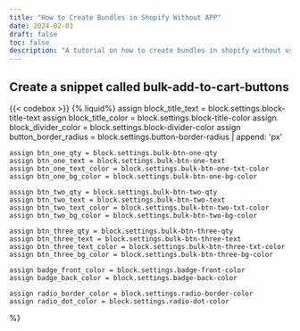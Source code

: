 ```yaml
---
title: "How to Create Bundles in Shopify Without APP"
date: 2024-02-01
draft: false
toc: false
description: "A tutorial on how to create bundles in shopify without using apps."
---
```


## Create a snippet called bulk-add-to-cart-buttons

{{< codebox >}}
{% liquid%}
assign block_title_text = block.settings.block-title-text
assign block_title_color = block.settings.block-title-color
assign block_divider_color = block.settings.block-divider-color
assign button_border_radius = block.settings.button-border-radius | append: 'px'

    assign btn_one_qty = block.settings.bulk-btn-one-qty
    assign btn_one_text = block.settings.bulk-btn-one-text
    assign btn_one_text_color = block.settings.bulk-btn-one-txt-color
    assign btn_one_bg_color = block.settings.bulk-btn-one-bg-color

    assign btn_two_qty = block.settings.bulk-btn-two-qty
    assign btn_two_text = block.settings.bulk-btn-two-text
    assign btn_two_text_color = block.settings.bulk-btn-two-txt-color
    assign btn_two_bg_color = block.settings.bulk-btn-two-bg-color

    assign btn_three_qty = block.settings.bulk-btn-three-qty
    assign btn_three_text = block.settings.bulk-btn-three-text
    assign btn_three_text_color = block.settings.bulk-btn-three-txt-color
    assign btn_three_bg_color = block.settings.bulk-btn-three-bg-color

    assign badge_front_color = block.settings.badge-front-color
    assign badge_back_color = block.settings.badge-back-color

    assign radio_border_color = block.settings.radio-border-color
    assign radio_dot_color = block.settings.radio-dot-color

%}

<template id = "main-content">
    <style>
        .bulk_btn {
            width: 100%;
            background-color: var(--button-background-color, #FFFFFF) !important;
            border: 1px solid var(--button-border-color, #D89693);
            margin-bottom: 16px;
            font-family: 'Poppins', sans-serif;
            font-size: 1rem;
            padding: 8px 24px;
            cursor: pointer;
            border-radius: 24px;
            display: flex;
            justify-content: space-between;
            align-items: center;
            transition: all 0.3s ease;
            max-width: 857px;
            position: relative;
            overflow: visible;
        }

        .bulk_btn:hover {
            background-color: var(--button-hover-color, #f5f5f5) !important;
            border-color: var(--button-border-hover-color, #c78683);
        }

        .option-left {
            display: flex;
            align-items: center;
            gap: 16px;
        }

        .radio-circle {
            width: 24px;
            height: 24px;
            border: 2px solid var(--radio-border-color, #000);
            border-radius: 50%;
            position: relative;
        }

        .radio-circle::after {
            content: '';
            position: absolute;
            top: 50%;
            left: 50%;
            transform: translate(-50%, -50%);
            width: 12px;
            height: 12px;
            background-color: var(--radio-dot-color, #000);
            border-radius: 50%;
            opacity: 0;
            transition: opacity 0.2s ease;
        }

        /* Show inner circle on hover AND when selected */
        .bulk_btn:hover .radio-circle::after,
        .bulk_btn.selected .radio-circle::after {
            opacity: 1;
        }

        .option-info {
            display: flex;
            flex-direction: column;
            text-align: left;
        }

        .option-title {
            font-size: 19px;
            font-weight: 700;
            letter-spacing: -0.4px;
        }

        .option-save {
            font-size: 14px;
        }

        .option-price {
            text-align: right;
        }

        .price-new {
            font-size: 20px;
        }

        .price-old {
            font-size: 14px;
            text-decoration: line-through;
        }

        .error--hidden {
            display: none !important;
        }

        .popular-badge {
            position: absolute;
            right: -40px;
            top: -33px;
            transform: rotate(2.8deg);
            z-index: 2;
        }

        .badge-container {
            width: 108px;
            height: 50px;
            position: relative;
        }

        .badge-ellipse {
            position: absolute;
            width: 108px;
            height: 47px;
            border-radius: 50%;
        }

        .badge-ellipse-back {
            background: var(--badge-back-color, #A86A69);
            top: 3px;
        }

        .badge-ellipse-front {
            background: var(--badge-front-color, #F09896);
            top: 0;
        }

        .badge-text {
            position: relative;
            z-index: 2;
            color: #fff;
            text-align: center;
            padding-top: 4px;
        }

        .badge-most {
            font-size: 12px;
            font-weight: 700;
        }

        .badge-popular {
            font-size: 16px;
            font-weight: 700;
        }
    </style>
    <div style = "display: inline-flex; justify-content: center; align-items: center;" class="bulk-add__error-message-wrapper error--hidden" role="alert">
    <svg
        style = "margin-right: 5px"
        aria-hidden="true"
        focusable="false"
        class="icon icon-error"
        viewBox="0 0 13 13"
        height = "11"
        width = "11"
    >
        <circle cx="6.5" cy="6.50049" r="5.5" stroke="white" stroke-width="2"/>
        <circle cx="6.5" cy="6.5" r="5.5" fill="#EB001B" stroke="#EB001B" stroke-width="0.7"/>
        <path d="M5.87413 3.52832L5.97439 7.57216H7.02713L7.12739 3.52832H5.87413ZM6.50076 9.66091C6.88091 9.66091 7.18169 9.37267 7.18169 9.00504C7.18169 8.63742 6.88091 8.34917 6.50076 8.34917C6.12061 8.34917 5.81982 8.63742 5.81982 9.00504C5.81982 9.37267 6.12061 9.66091 6.50076 9.66091Z" fill="white"/>
        <path d="M5.87413 3.17832H5.51535L5.52424 3.537L5.6245 7.58083L5.63296 7.92216H5.97439H7.02713H7.36856L7.37702 7.58083L7.47728 3.537L7.48617 3.17832H7.12739H5.87413ZM6.50076 10.0109C7.06121 10.0109 7.5317 9.57872 7.5317 9.00504C7.5317 8.43137 7.06121 7.99918 6.50076 7.99918C5.94031 7.99918 5.46982 8.43137 5.46982 9.00504C5.46982 9.57872 5.94031 10.0109 6.50076 10.0109Z" fill="white" stroke="#EB001B" stroke-width="0.7">
    </svg>
    <span style = "font-size: 12px;" class="bulk-add__error-message">You can't add more of this product to the cart</span>
    </div>
    <button class="bulk_btn button">
        <div class="popular-badge">
            <div class="badge-container">
                <div class="badge-ellipse badge-ellipse-back"></div>
                <div class="badge-ellipse badge-ellipse-front"></div>
                <div class="badge-text">
                    <div class="badge-most">Most</div>
                    <div class="badge-popular">Popular</div>
                </div>
            </div>
        </div>
        <div class="option-left">
            <div class="radio-circle"></div>
            <div class="option-info">
                <div class="option-title"><slot name="btn_text"></slot></div>
                <div class="option-save">You Save 40%</div>
            </div>
        </div>
        <div class="option-price">
            <div class="price-new">$62.44</div>
            <div class="price-old">$105.00</div>
        </div>
    </button>

</template>

<script>

//Store current inventory from liquid inside of Javascript Object
const inventoryObj = {}
{% for v in product.variants %}
    inventoryObj[{{ v.id }}] = {{ v.inventory_quantity }}
{% endfor %}

class BulkAddToCart extends HTMLElement {
  constructor() {
    super();

    //Set up the Shadow DOM in the Web Component
    const shadow = this.attachShadow({ mode: 'closed' })
    this.shadowDom = shadow

    const template = document.getElementById('main-content').content.cloneNode(true)
    shadow.append( template );
  }

  static get observedAttributes() { 
    return [
        'product-id', 
        'quantity-to-add', 
        'show-badge',
        'button-background-color',
        'button-border-color',
        'button-hover-color',
        'button-border-hover-color',
        'radio-border-color',
        'radio-dot-color',
        'badge-front-color',
        'badge-back-color'
    ]; 
  }

  bulkAddToCart(variantId, quantity){
    const requestUrl = window.Shopify.routes.root + 'cart/add.js'
    const cart = document.querySelector('cart-notification') || document.querySelector('cart-drawer');
    const productData = {
        items: [
            {
                'id': variantId,
                'quantity': quantity
            }
        ],
        sections: cart.getSectionsToRender().map((section) => section.id),
        sections_url: window.location.pathname
    }


    fetch(requestUrl, {
        method: 'POST',
        headers: {
            "content-type": "application/json"
        },
        body: JSON.stringify(productData)
    })
      .then((response) => response.json())
      .then(data => {
        //Store HTML from Section Rendering API into variables

        const sections = data.sections

        //New HTML to update Current DOM with
        const cartIconBubble = new DOMParser().parseFromString(sections["cart-icon-bubble"], 'text/html')
        const cartNotificationButton = new DOMParser().parseFromString(sections["cart-notification-button"],'text/html')
        const cartNotificationProduct = new DOMParser().parseFromString(sections["cart-notification-product"],'text/html')

        console.log("Cart Notification Product Before",cartNotificationProduct)

        //Update Oringinal DOM
        document.querySelector("#cart-icon-bubble").innerHTML = cartIconBubble.querySelector("#shopify-section-cart-icon-bubble").innerHTML

        document.querySelector("#cart-notification-button").innerHTML = cartNotificationButton.querySelector("#shopify-section-cart-notification-button").innerHTML

        

        console.log("Cart Notification Product After", document.querySelector("#cart-notification-product"))


        const found = this.findProductElementByVariantId(cartNotificationProduct, variantId)
        console.log("The current variant", variantId)
        console.log("What did I find?", found)
        document.querySelector("#cart-notification-product").innerHTML = found.innerHTML


        //Show Cart Notification
        cart.open()

      })
      .catch(err => {
        console.error(`There was an issue bulk adding to cart \n\n Error Message: ${err}`)
        const errorMsg = this.shadowDom.querySelector(".bulk-add__error-message-wrapper")
        errorMsg.classList.toggle("error--hidden")
      })
  }

  //Use this section for the refactor
  getSectionInnerHTML(html, selector = '.shopify-section') {
    return new DOMParser().parseFromString(html, 'text/html').querySelector(selector).innerHTML;
  }

  findProductElementByVariantId(htmlString, variantId) {

    const parentElement = htmlString.getElementById('shopify-section-cart-notification-product');

    if (!parentElement) {
        return null; // Parent element not found
    }

    // Check if there's only one child element
    if (parentElement.children.length === 1) {
        return parentElement.children[0];
    }

    // Search for child element with matching variant ID
    for (const child of parentElement.children) {
        const childIdParts = child.id.split(':');
        if (childIdParts.length > 1 && childIdParts[0].includes(variantId)) {
        return child;
        }
    }

    return null; // No matching child element found
  }

  setButtonState(){
    if(!this.amountInStock || !this.productId) return

    const variantStockCount = this.amountInStock[this.productId]
    const enoughToAddToCart = variantStockCount >= this.quantity ? true : false

    const bulkBtn = this.shadowDom.querySelector(".bulk_btn")

    if(!enoughToAddToCart){
        console.log("Render Out of Stock State")

        bulkBtn.style.opacity = "0.5"
        bulkBtn.style.cursor = "not-allowed"
        bulkBtn.style.pointerEvents = "none"
        return
    }

    bulkBtn.style.opacity = "1"
    bulkBtn.style.cursor = "pointer"
    bulkBtn.style.pointerEvents = "auto"
   
  }

  
  connectedCallback() {
    console.log("BulkAddToCart has connected")

    //get attributes and assign them to component variables
    const product_id = this.getAttribute("product-id")
    const quantity = this.getAttribute("quantity-to-add")
    const btn_bg_color = this.getAttribute("bg-color")

    this.productId = product_id ? product_id : null
    this.quantity = quantity ? quantity: null
    this.amountInStock = inventoryObj ? inventoryObj : null

    //Set Button State
    this.setButtonState()

    //Set up Button Event Listeners
    const bulkBtn = this.shadowDom.querySelector(".bulk_btn")
    bulkBtn.style.backgroundColor = btn_bg_color

    bulkBtn.addEventListener("click", () => {
        this.bulkAddToCart(this.productId, this.quantity)
    })

    // Handle badge visibility
    const showBadge = this.getAttribute('show-badge');
    const badge = this.shadowDom.querySelector('.popular-badge');
    if (badge) {
        badge.style.display = showBadge === 'true' ? 'block' : 'none';
    }

    // Set badge colors
    const badgeFrontColor = this.getAttribute('badge-front-color');
    const badgeBackColor = this.getAttribute('badge-back-color');
    
    if (badgeFrontColor) {
        this.shadowDom.host.style.setProperty('--badge-front-color', badgeFrontColor);
    }
    if (badgeBackColor) {
        this.shadowDom.host.style.setProperty('--badge-back-color', badgeBackColor);
    }

    // Set button colors
    const bgColor = this.getAttribute('button-background-color');
    const borderColor = this.getAttribute('button-border-color');
    const hoverColor = this.getAttribute('button-hover-color');
    const borderHoverColor = this.getAttribute('button-border-hover-color');
    
    if (bgColor) {
        this.shadowDom.host.style.setProperty('--button-background-color', bgColor);
    }
    if (borderColor) {
        this.shadowDom.host.style.setProperty('--button-border-color', borderColor);
    }
    if (hoverColor) {
        this.shadowDom.host.style.setProperty('--button-hover-color', hoverColor);
    }
    if (borderHoverColor) {
        this.shadowDom.host.style.setProperty('--button-border-hover-color', borderHoverColor);
    }

    // Add these lines to set radio button colors
    const radioBorderColor = this.getAttribute('radio-border-color');
    const radioDotColor = this.getAttribute('radio-dot-color');
    
    if (radioBorderColor) {
        this.shadowDom.host.style.setProperty('--radio-border-color', radioBorderColor);
    }
    if (radioDotColor) {
        this.shadowDom.host.style.setProperty('--radio-dot-color', radioDotColor);
    }
  }

  attributeChangedCallback(name, oldValue, newValue) {
    if (name === 'product-id') {
        this.productId = newValue;
        this.setButtonState()
    } else if (name === 'badge-front-color') {
        this.shadowDom.host.style.setProperty('--badge-front-color', newValue);
    } else if (name === 'badge-back-color') {
        this.shadowDom.host.style.setProperty('--badge-back-color', newValue);
    } else if (name === 'button-background-color') {
        this.shadowDom.host.style.setProperty('--button-background-color', newValue);
    } else if (name === 'button-border-color') {
        this.shadowDom.host.style.setProperty('--button-border-color', newValue);
    } else if (name === 'button-hover-color') {
        this.shadowDom.host.style.setProperty('--button-hover-color', newValue);
    } else if (name === 'button-border-hover-color') {
        this.shadowDom.host.style.setProperty('--button-border-hover-color', newValue);
    } else if (name === 'radio-border-color') {
        this.shadowDom.host.style.setProperty('--radio-border-color', newValue);
    } else if (name === 'radio-dot-color') {
        this.shadowDom.host.style.setProperty('--radio-dot-color', newValue);
    }
  }
}

customElements.define('bulk-add-to-cart', BulkAddToCart);

const target = document.querySelector(".product.grid")
const config = {
   childList: true,
   subtree: true
 };

 const observer = new MutationObserver(() => {

    const bulkAddComponents = Array.from(document.querySelectorAll("bulk-add-to-cart"))
    const currentUrl = window.location.href
    const hasQueryParam = currentUrl.includes("?variant=")
    


    if(!bulkAddComponents || bulkAddComponents.length < 1) return
    if(!hasQueryParam) return

    const getVariantIdFromUrl = () => {
        const urlParams = new URLSearchParams(window.location.search);
        return urlParams.get('variant');
    }

    // const indexOfParam = currentUrl.lastIndexOf("?variant=")
    const productVariantId = getVariantIdFromUrl()

    bulkAddComponents.forEach( component => {
        component.setAttribute("product-id", productVariantId)
    })
 })
 observer.observe(target, config)
</script>

{% comment %} General Styles for Block {% endcomment %}

<style>
    :root {
        --block-title-color: {{ block_title_color | default: '#000' }};
        --block-divider-color: {{ block_divider_color | default: 'rgba(0, 0, 0, 0.12)' }};
    }

    .bundle-title {
        display: flex;
        align-items: center;
        text-align: center;
        gap: 8px;
        margin-bottom: 10px;
        color: var(--block-title-color);
        font-size: var(--block-title-font-size, 14px);
        font-weight: var(--block-title-font-weight, bold);
        font-style: var(--block-title-font-style, normal);
    }

    .bundle-title::before,
    .bundle-title::after {
        content: "";
        flex: 1;
        height: 1px;
        background-color: var(--block-divider-color);
    }
</style>

<div class="content-container">
    {% if block_title_text %}
        <p class="bundle-title">{{ block_title_text }}</p>
    {% endif %}

    {% if btn_one_text and btn_one_qty > 1 %}
        <div>
            <bulk-add-to-cart
                product-id="{{ product.selected_or_first_available_variant.id }}"
                quantity-to-add="{{ btn_one_qty }}"
                show-badge="false"
                button-background-color="{{ block.settings.btn-one-background-color }}"
                button-border-color="{{ block.settings.btn-one-border-color }}"
                button-hover-color="{{ block.settings.btn-one-hover-color }}"
                button-border-hover-color="{{ block.settings.btn-one-border-hover-color }}"
                radio-border-color="{{ radio_border_color }}"
                radio-dot-color="{{ radio_dot_color }}">
                <span style="color: {{ btn_one_text_color }};" slot="btn_text">{{ btn_one_text }}</span>
            </bulk-add-to-cart>
        </div>
    {% endif %}

    {% if btn_two_text and btn_two_qty > 1 %}
        <div>
            <bulk-add-to-cart
                product-id="{{ product.selected_or_first_available_variant.id }}"
                quantity-to-add="{{ btn_two_qty }}"
                show-badge="true"
                button-background-color="{{ block.settings.btn-two-background-color }}"
                button-border-color="{{ block.settings.btn-two-border-color }}"
                button-hover-color="{{ block.settings.btn-two-hover-color }}"
                button-border-hover-color="{{ block.settings.btn-two-border-hover-color }}"
                radio-border-color="{{ radio_border_color }}"
                radio-dot-color="{{ radio_dot_color }}"
                badge-front-color="{{ badge_front_color }}"
                badge-back-color="{{ badge_back_color }}">
                <span style="color: {{ btn_two_text_color }};" slot="btn_text">{{ btn_two_text }}</span>
            </bulk-add-to-cart>
        </div>
    {% endif %}
    {% if btn_three_text and btn_three_qty > 1 %}
        <div>
            <bulk-add-to-cart
                product-id="{{ product.selected_or_first_available_variant.id }}"
                quantity-to-add="{{ btn_three_qty }}"
                show-badge="false"
                button-background-color="{{ block.settings.btn-three-background-color }}"
                button-border-color="{{ block.settings.btn-three-border-color }}"
                button-hover-color="{{ block.settings.btn-three-hover-color }}"
                button-border-hover-color="{{ block.settings.btn-three-border-hover-color }}"
                radio-border-color="{{ radio_border_color }}"
                radio-dot-color="{{ radio_dot_color }}">
                <span style="color: {{ btn_three_text_color }};" slot="btn_text">{{ btn_three_text }}</span>
            </bulk-add-to-cart>
        </div>
    {% endif %}

</div>

{{< /codebox >}}

## Go into your main-product.liquid file and look for the following code

{{< codebox >}}
{% comment %}Start of Bulk Add to Cart Component{% endcomment %}
{% when 'bulk-add-to-cart' %}  
{% render 'bulk-add-to-cart-buttons' block: block %}
{% comment %}End of Bulk Add to Cart Component{% endcomment %}
{{< /codebox >}}

## Add this code into your block settings

{{<codebox>}}
{
"type": "bulk-add-to-cart",
"name": "Bulk Add to Cart",
"limit": 1,
"settings": [
{
"type": "text",
"id": "block-title-text",
"default": "Bundle & Save",
"label": "Block Title Text"
},
{
"type": "color",
"id": "block-title-color",
"label": "Title Text Color",
"default": "#000000"
},
{
"type": "color",
"id": "block-divider-color",
"label": "Divider Line Color",
"default": "rgba(0, 0, 0, 0.12)"
},
{
"type": "header",
"content": "Bulk Button 1 Settings"
},
{
"type": "text",
"default": "Buy 2 at 10% Off",
"id": "bulk-btn-one-text",
"label": "Button Text"
},
{
"type": "color",
"id": "btn-one-background-color",
"label": "Button 1 Background Color",
"default": "#FFFFFF"
},
{
"type": "color",
"id": "btn-one-border-color",
"label": "Button 1 Border Color",
"default": "#D89693"
},
{
"type": "number",
"default": 2,
"id": "bulk-btn-one-qty",
"label": "Quantity To Add"
},
{
"type": "color",
"id": "bulk-btn-one-txt-color",
"label": "Button Text Color",
"default": "#121212"
},
{
"type": "color",
"id": "btn-one-hover-color",
"label": "Button 1 Hover Background",
"default": "#f5f5f5"
},
{
"type": "color",
"id": "btn-one-border-hover-color",
"label": "Button 1 Hover Border",
"default": "#c78683"
},
{
"type": "header",
"content": "Bulk Button 2 Settings"
},
{
"type": "text",
"default": "Buy 3 at 10% Off",
"id": "bulk-btn-two-text",
"label": "Button Text"
},
{
"type": "number",
"default": 3,
"id": "bulk-btn-two-qty",
"label": "Quantity To Add"
},
{
"type": "color",
"id": "bulk-btn-two-txt-color",
"label": "Button Text Color",
"default": "#121212"
},
{
"type": "color",
"id": "btn-two-background-color",
"label": "Button 2 Background Color",
"default": "#FFFFFF"
},
{
"type": "color",
"id": "btn-two-border-color",
"label": "Button 2 Border Color",
"default": "#D89693"
},
{
"type": "color",
"id": "btn-two-hover-color",
"label": "Button 2 Hover Background",
"default": "#f5f5f5"
},
{
"type": "color",
"id": "btn-two-border-hover-color",
"label": "Button 2 Hover Border",
"default": "#c78683"
},

        {
          "type": "header",
          "content": "Bulk Button 3 Settings"
        },
        {
          "type": "text",
          "default": "Buy 4 at 10% Off",
          "id": "bulk-btn-three-text",
          "label": "Button Text"
        },
        {
          "type": "number",
          "default": 4,
          "id": "bulk-btn-three-qty",
          "label": "Quantity To Add"
        },
        {
          "type": "color",
          "id": "bulk-btn-three-txt-color",
          "label": "Button Text Color",
          "default": "#121212"
        },
        {
                    "type": "color",
                    "id": "btn-three-background-color",
                    "label": "Button 3 Background Color",
                    "default": "#FFFFFF"
                },
                {
                    "type": "color",
                    "id": "btn-three-border-color",
                    "label": "Button 3 Border Color",
                    "default": "#D89693"
                },
                {
                    "type": "color",
                    "id": "btn-three-hover-color",
                    "label": "Button 3 Hover Background",
                    "default": "#f5f5f5"
                },
                {
                    "type": "color",
                    "id": "btn-three-border-hover-color",
                    "label": "Button 3 Hover Border",
                    "default": "#c78683"
                },

        {
                    "type": "header",
                    "content": "Badge Settings"
                },
                {
                    "type": "color",
                    "id": "badge-front-color",
                    "label": "Badge Front Color",
                    "default": "#F09896"
                },
                {
                    "type": "color",
                    "id": "badge-back-color",
                    "label": "Badge Back Color",
                    "default": "#A86A69"
                },





                {
      "type": "header",
      "content": "Radio Button Colors"
    },
    {
      "type": "color",
      "id": "radio-border-color",
      "label": "Radio Button Border Color",
      "default": "#000000"
    },
    {
      "type": "color",
      "id": "radio-dot-color",
      "label": "Radio Button Dot Color",
      "default": "#000000"
    },

{
"type": "range",
"id": "button-border-radius",
"min": 0,
"max": 40,
"step": 1,
"unit": "px",
"label": "Button Border Radius",
"default": 24
}
]
},

{{< /codebox >}}
